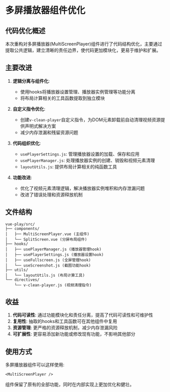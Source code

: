 <!--
 * @Author: st004362
 * @Date: 2025-06-20 17:00:53
 * @LastEditors: ST/St004362
 * @LastEditTime: 2025-06-20 17:37:19
 * @Description: 
-->
# 多屏播放器组件优化

## 代码优化概述

本次重构对多屏播放器(MultiScreenPlayer)组件进行了代码结构优化，主要通过提取公共逻辑，建立清晰的责任边界，使代码更加模块化，更易于维护和扩展。

## 主要改进

1. **逻辑分离与组件化**:
   - 使用hooks将播放器设置管理、播放器实例管理等功能分离
   - 将布局计算相关的工具函数提取到独立模块

2. **自定义指令优化**:
   - 创建`v-clean-player`自定义指令，为DOM元素卸载前自动清理视频资源提供声明式解决方案
   - 减少内存泄漏和残留资源问题

3. **代码组织优化**:
   - `usePlayerSettings.js`: 管理播放器设置的加载、保存和应用
   - `usePlayerManager.js`: 处理播放器实例的创建、销毁和视频元素清理
   - `layoutUtils.js`: 提供布局计算相关的纯函数工具

4. **功能改进**:
   - 优化了视频元素清理逻辑，解决播放器实例堆积和内存泄漏问题
   - 改进了错误处理和资源释放机制

## 文件结构

```
vue-play/src/
├── components/
│   ├── MultiScreenPlayer.vue (主组件)
│   └── SplitScreen.vue (分屏布局组件)
├── hooks/
│   ├── usePlayerManager.js (播放器管理hook)
│   ├── usePlayerSettings.js (播放器设置hook)
│   ├── useFullscreen.js (全屏管理hook)
│   └── useScreenshot.js (截图功能hook)
├── utils/
│   └── layoutUtils.js (布局计算工具)
└── directives/
    └── v-clean-player.js (视频清理指令)
```

## 收益

1. **代码可读性**: 通过功能模块化和责任分离，提高了代码可读性和可维护性
2. **复用性**: 抽取的hooks和工具函数可在其他组件中复用 
3. **资源管理**: 更严格的资源释放机制，减少内存泄漏风险
4. **可扩展性**: 更容易添加新功能或修改现有功能，不影响其他部分

## 使用方式

多屏播放器组件可以这样使用:

```vue
<MultiScreenPlayer />
```

组件保留了原有的全部功能，同时在内部实现上更加优化和健壮。 
